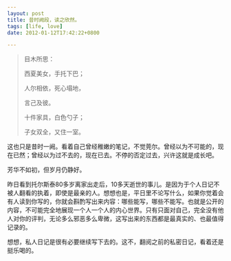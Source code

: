 ```yaml
---
layout: post
title: 昔时阙段，读之欣然。
tags: [life, love]
date: 2012-01-12T17:42:22+0800

---
```


> 目木所思：
> 
> 西夏美女，手托下巴；
> 
> 人尔相依，死心塌地，
> 
> 言己及彼。
> 
> 十件家具，白色勺子；
> 
> 子女双全，又住一室。

这也只是昔时一阙。看着自己曾经稚嫩的笔记，不觉莞尔。曾经以为不可能的，现在已然；曾经以为过不去的，现在已去。不停的否定过去，兴许这就是成长吧。

芳华不如初，但岁月仍静好。

昨日看到托尔斯泰80多岁离家出走后，10多天逝世的事儿。是因为于个人日记不被人翻看的执着，即使是最亲的人。想想也是，平日里不论写什么，如果你觉着会有人读到你写的，你就会斟酌写出来内容：哪些能写，哪些不能写。也就是公开的内容，不可能完全地展现一个人一个人的内心世界。只有只面对自己，完全没有他人对你的评判，无论多么邪恶多么卑微，这写出来的东西都是最真实的、也最值得记录的。

想想，私人日记是很有必要继续写下去的。这不，翻阅之前的私密日记，看着还是挺乐喝的。